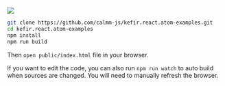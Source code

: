 [![](https://david-dm.org/calmm-js/kefir.react.atom-examples.svg)](https://david-dm.org/calmm-js/kefir.react.atom-examples)

```bash
git clone https://github.com/calmm-js/kefir.react.atom-examples.git
cd kefir.react.atom-examples
npm install
npm run build
```

Then `open public/index.html` file in your browser.

If you want to edit the code, you can also run `npm run watch` to auto build
when sources are changed.  You will need to manually refresh the browser.
